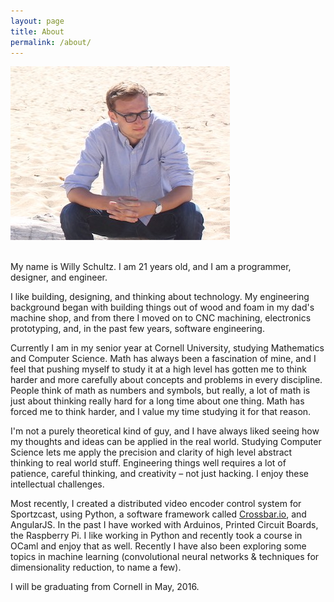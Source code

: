 ```yaml
---
layout: page
title: About
permalink: /about/
---
```


<div id="aboutImage">
<img src="/assets/me_cali_1_sized.jpg" width="px" />
</div>

<br>

My name is Willy Schultz. I am 21 years old, and I am a programmer, designer, and engineer. 

I like building, designing, and thinking about technology. My engineering background began with building things out of wood and foam in my dad's machine shop, and from there I moved on to CNC machining, electronics prototyping, and, in the past few years, software engineering.

Currently I am in my senior year at Cornell University, studying Mathematics and Computer Science. Math has always been a fascination of mine, and I feel that pushing myself to study it at a high level has gotten me to think harder and more carefully about concepts and problems in every discipline. People think of math as numbers and symbols, but really, a lot of math is just about thinking really hard for a long time about one thing. Math has forced me to think harder, and I value my time studying it for that reason. 

I'm not a purely theoretical kind of guy, and I have always liked seeing how my thoughts and ideas can be applied in the real world. Studying Computer Science lets me apply the precision and clarity of high level abstract thinking to real world stuff. Engineering things well requires a lot of patience, careful thinking, and creativity – not just hacking. I enjoy these intellectual challenges.

Most recently, I created a distributed video encoder control system for Sportzcast, using Python, a software framework called 
[Crossbar.io](http://crossbar.io), and AngularJS. In the past I have worked with Arduinos, Printed Circuit Boards, the Raspberry Pi. I like working in Python and recently took a course in OCaml and enjoy that as well. Recently I have also been exploring some topics in machine learning (convolutional neural networks & techniques for dimensionality reduction, to name a few).  

I will be graduating from Cornell in May, 2016.



